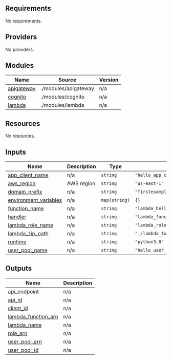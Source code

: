 ## Requirements

No requirements.

## Providers

No providers.

## Modules

| Name | Source | Version |
|------|--------|---------|
| <a name="module_apigateway"></a> [apigateway](#module\_apigateway) | ./modules/apigateway | n/a |
| <a name="module_cognito"></a> [cognito](#module\_cognito) | ./modules/cognito | n/a |
| <a name="module_lambda"></a> [lambda](#module\_lambda) | ./modules/lambda | n/a |

## Resources

No resources.

## Inputs

| Name | Description | Type | Default | Required |
|------|-------------|------|---------|:--------:|
| <a name="input_app_client_name"></a> [app\_client\_name](#input\_app\_client\_name) | n/a | `string` | `"hello_app_client"` | no |
| <a name="input_aws_region"></a> [aws\_region](#input\_aws\_region) | AWS region | `string` | `"us-east-1"` | no |
| <a name="input_domain_prefix"></a> [domain\_prefix](#input\_domain\_prefix) | n/a | `string` | `"firstexample"` | no |
| <a name="input_environment_variables"></a> [environment\_variables](#input\_environment\_variables) | n/a | `map(string)` | `{}` | no |
| <a name="input_function_name"></a> [function\_name](#input\_function\_name) | n/a | `string` | `"lambda_hello"` | no |
| <a name="input_handler"></a> [handler](#input\_handler) | n/a | `string` | `"lambda_function.lambda_handler"` | no |
| <a name="input_lambda_role_name"></a> [lambda\_role\_name](#input\_lambda\_role\_name) | n/a | `string` | `"lambda_role"` | no |
| <a name="input_lambda_zip_path"></a> [lambda\_zip\_path](#input\_lambda\_zip\_path) | n/a | `string` | `"./lambda_function.zip"` | no |
| <a name="input_runtime"></a> [runtime](#input\_runtime) | n/a | `string` | `"python3.8"` | no |
| <a name="input_user_pool_name"></a> [user\_pool\_name](#input\_user\_pool\_name) | n/a | `string` | `"hello_user_pool"` | no |

## Outputs

| Name | Description |
|------|-------------|
| <a name="output_api_endpoint"></a> [api\_endpoint](#output\_api\_endpoint) | n/a |
| <a name="output_api_id"></a> [api\_id](#output\_api\_id) | n/a |
| <a name="output_client_id"></a> [client\_id](#output\_client\_id) | n/a |
| <a name="output_lambda_function_arn"></a> [lambda\_function\_arn](#output\_lambda\_function\_arn) | n/a |
| <a name="output_lambda_name"></a> [lambda\_name](#output\_lambda\_name) | n/a |
| <a name="output_role_arn"></a> [role\_arn](#output\_role\_arn) | n/a |
| <a name="output_user_pool_arn"></a> [user\_pool\_arn](#output\_user\_pool\_arn) | n/a |
| <a name="output_user_pool_id"></a> [user\_pool\_id](#output\_user\_pool\_id) | n/a |
